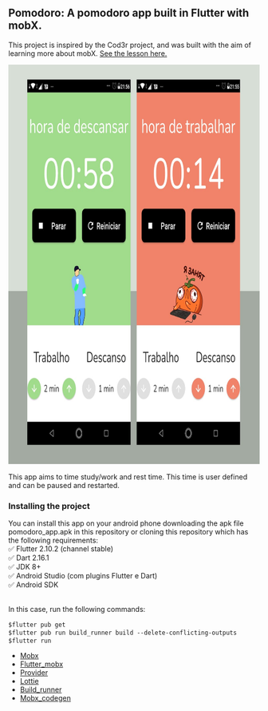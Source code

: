 ## Pomodoro: A pomodoro app built in Flutter with mobX.

This project is inspired by the Cod3r project, and was built with the aim of learning more about mobX. [See the lesson here.](https://www.youtube.com/watch?v=LeRjIY4n2Vk)

<img src="https://raw.githubusercontent.com/vivianeor/pomodoro_app/master/assets/print_app/1.jpeg" height="800">

This app aims to time study/work and rest time. This time is user defined and can be paused and restarted.

<h3>Installing the project</h3>
You can install this app on your android phone downloading the apk file pomodoro_app.apk in this repository or cloning this repository which has the following requirements:<br/>
✅ Flutter 2.10.2 (channel stable) <br/>
✅ Dart 2.16.1 <br/>
✅ JDK 8+ <br/>
✅ Android Studio (com plugins Flutter e Dart) <br/>
✅ Android SDK <br/><br/>

In this case, run the following commands:
```
$flutter pub get
$flutter pub run build_runner build --delete-conflicting-outputs
$flutter run
```


* [Mobx](https://pub.dev/packages/mobx)
* [Flutter_mobx](https://pub.dev/packages/flutter_mobx)
* [Provider](https://pub.dev/packages/provider)
* [Lottie](https://pub.dev/packages/lottie)
* [Build_runner](https://pub.dev/packages/build_runner)
* [Mobx_codegen](https://pub.dev/packages/mobx_codegen)